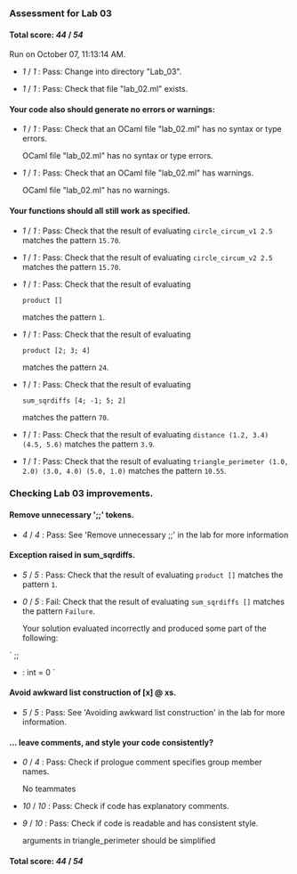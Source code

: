 ### Assessment for Lab 03

#### Total score: _44_ / _54_

Run on October 07, 11:13:14 AM.

+  _1_ / _1_ : Pass: Change into directory "Lab_03".

+  _1_ / _1_ : Pass: Check that file "lab_02.ml" exists.

#### Your code also should generate no errors or warnings:

+  _1_ / _1_ : Pass: Check that an OCaml file "lab_02.ml" has no syntax or type errors.

    OCaml file "lab_02.ml" has no syntax or type errors.



+  _1_ / _1_ : Pass: Check that an OCaml file "lab_02.ml" has warnings.

    OCaml file "lab_02.ml" has no warnings.



#### Your functions should all still work as specified.

+  _1_ / _1_ : Pass: Check that the result of evaluating `circle_circum_v1 2.5` matches the pattern `15.70`.

   



+  _1_ / _1_ : Pass: Check that the result of evaluating `circle_circum_v2 2.5` matches the pattern `15.70`.

   



+  _1_ / _1_ : Pass: 
Check that the result of evaluating
   ```
   product []
   ```
   matches the pattern `1`.

   




+  _1_ / _1_ : Pass: 
Check that the result of evaluating
   ```
   product [2; 3; 4]
   ```
   matches the pattern `24`.

   




+  _1_ / _1_ : Pass: 
Check that the result of evaluating
   ```
   sum_sqrdiffs [4; -1; 5; 2]
   ```
   matches the pattern `70`.

   




+  _1_ / _1_ : Pass: Check that the result of evaluating `distance (1.2, 3.4) (4.5, 5.6)` matches the pattern `3.9`.

   



+  _1_ / _1_ : Pass: Check that the result of evaluating `triangle_perimeter (1.0, 2.0) (3.0, 4.0) (5.0, 1.0)` matches the pattern `10.55`.

   



### Checking  Lab 03 improvements.

#### Remove unnecessary ';;' tokens.

+  _4_ / _4_ : Pass: See 'Remove unnecessary ;;' in the lab for more information

#### Exception raised in sum_sqrdiffs.

+  _5_ / _5_ : Pass: Check that the result of evaluating `product []` matches the pattern `1`.

   



+  _0_ / _5_ : Fail: Check that the result of evaluating `sum_sqrdiffs []` matches the pattern `Failure`.

   

   Your solution evaluated incorrectly and produced some part of the following:

 ` ;;
- : int = 0
`


#### Avoid awkward list construction of [x] @ xs.

+  _5_ / _5_ : Pass: See 'Avoiding awkward list construction' in the lab for more information.

#### ... leave comments, and style your code consistently?

+  _0_ / _4_ : Pass: Check if prologue comment specifies group member names.

    No teammates

+  _10_ / _10_ : Pass: Check if code has explanatory comments.

    

+  _9_ / _10_ : Pass: Check if code is readable and has consistent style.

    arguments in triangle_perimeter should be simplified

#### Total score: _44_ / _54_

